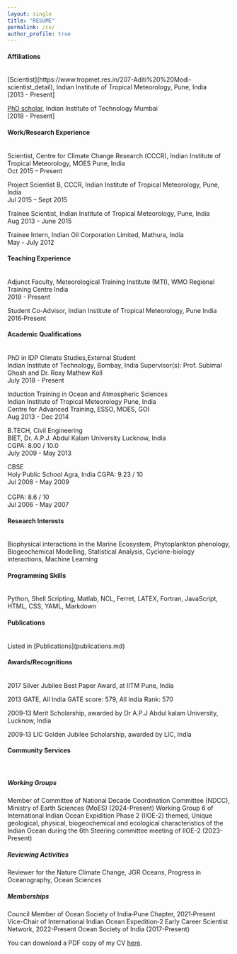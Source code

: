 ```yaml
---
layout: single
title: "RESUME"
permalink: /cv/
author_profile: true
---
```

#### Affiliations
<br>
[Scientist](https://www.tropmet.res.in/207-Aditi%20%20Modi-scientist_detail), Indian Institute of Tropical Meteorology, Pune, India <br>
[2013 - Present]

[PhD scholar](https://www.climate.iitb.ac.in/en/student-type/aditi-modi), Indian Institute of Technology Mumbai <br>
[2018 - Present]

#### Work/Research Experience
<br>
Scientist, Centre for Climate Change Research (CCCR), Indian Institute of Tropical Meteorology, MOES Pune, India <br>
Oct 2015 – Present

Project Scientist B, CCCR, Indian Institute of Tropical Meteorology, Pune, India <br>
Jul 2015 – Sept 2015

Trainee Scientist, Indian Institute of Tropical Meteorology, Pune, India <br>
Aug 2013 – June 2015

Trainee Intern, Indian Oil Corporation Limited, Mathura, India <br>
May - July 2012

#### Teaching Experience 
<br>
Adjunct Faculty, Meteorological Training Institute (MTI), WMO Regional Training Centre India <br>
2019 - Present
<br>

Student Co-Advisor, Indian Institute of Tropical Meteorology, Pune India <br>
2016‑Present

#### Academic Qualifications 
<br>
PhD in IDP Climate Studies,External Student <br>
Indian Institute of Technology, Bombay, India
Supervisor(s): Prof. Subimal Ghosh and Dr. Roxy Mathew Koll <br>
July 2018 - Present

Induction Training in Ocean and Atmospheric Sciences <br> 
Indian Institute of Tropical Meteorology Pune, India <br>
Centre for Advanced Training, ESSO, MOES, GOI <br>
Aug 2013 - Dec 2014

B.TECH, Civil Engineering <br> 
BIET, Dr. A.P.J. Abdul Kalam University Lucknow, India <br>
CGPA: 8.00 / 10.0 <br>
July 2009 - May 2013

CBSE <br> Holy Public School Agra, India
CGPA: 9.23 / 10 <br> Jul 2008 - May 2009<br>
<br>
CGPA: 8.6 / 10<br>
Jul 2006 - May 2007

#### Research Interests
<br>
Biophysical interactions in the Marine Ecosystem, Phytoplankton phenology, Biogeochemical Modelling, Statistical Analysis, Cyclone-biology interactions, Machine Learning

#### Programming Skills 
<br>
Python, Shell Scripting, Matlab, NCL, Ferret, LATEX, Fortran, JavaScript, HTML, CSS, YAML, Markdown

#### Publications
<br>
Listed in [Publications](publications.md)

#### Awards/Recognitions
<br>
2017 Silver Jubilee Best Paper Award, at IITM Pune, India

2013 GATE, All India GATE score: 579, All India Rank: 570 

2009‑13 Merit Scholarship, awarded by Dr A.P.J Abdul kalam University, Lucknow, India

2009‑13 LIC Golden Jubilee Scholarship, awarded by LIC, India 

#### Community Services 
<br>

##### Working Groups <br>
Member of Committee of National Decade Coordination Committee (NDCC),
Ministry of Earth Sciences (MoES) (2024-Present)
Working Group 6 of International Indian Ocean Expidition Phase 2 (IIOE-2) themed, Unique geological, physical, biogeochemical and ecological characteristics of the Indian Ocean during the 6th Steering committee meeting of
IIOE-2 (2023-Present)

##### Reviewing Activities <br>
Reviewer for the Nature Climate Change, JGR Oceans, Progress in Oceanography, Ocean Sciences

##### Memberships <br>
Council Member of Ocean Society of India‑Pune Chapter, 2021‑Present 
Vice-Chair of International Indian Ocean Expedition‑2 Early Career Scientist Network, 2022-Present
Ocean Society of India (2017-Present)

<!-- <iframe src="/files/Aditi_CV.pdf" width="100%" height="500" frameborder="no" border="0" marginwidth="0" marginheight="0"></iframe> -->
You can download a PDF copy of my CV [here](../files/Aditi_CV.pdf).